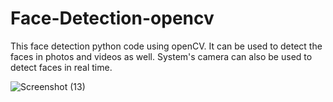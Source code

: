 # Face-Detection-opencv
This face detection python code using openCV. It can be used to detect the faces in photos and videos as well. System's camera can also be used to detect faces in real time.


![Screenshot (13)](https://user-images.githubusercontent.com/52347329/116806455-beaefa00-ab4a-11eb-8474-47cfa04dd99f.png)
